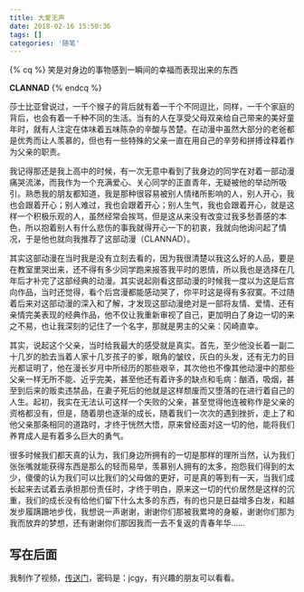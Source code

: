 ```yaml
---
title: 大爱无声
date: 2018-02-16 15:50:36
tags: []
categories: '随笔'
---
```




{% cq %}
笑是对身边的事物感到一瞬间的幸福而表现出来的东西  

**CLANNAD**
{% endcq %}

<!-- more -->



莎士比亚曾说过，一千个猴子的背后就有着一千个不同逗比，同样，一千个家庭的背后，也会有着一千种不同的生活。当有的人在享受父母双亲给自己带来的美好童年时，就有人注定在体味着五味陈杂的辛酸与苦楚。在动漫中虽然大部分的老爸都是优秀而让人羡慕的，但也有一些特殊的父亲一直在用自己的辛劳和拼搏诠释着作为父亲的职责。

我记得那还是我上高中的时候，有一次无意中看到了我身边的同学在对着一部动漫痛哭流涕，而我作为一个充满爱心、关心同学的正直青年，无疑被他的举动所吸引。熟悉我的朋友都知道，我是那种很容易被别人情绪所影响的人，别人开心，我也会跟着开心；别人难过，我也会跟着开心；别人生气，我也会跟着开心，就是这样一个积极乐观的人，虽然经常会挨骂，但是这从来没有改变过我多愁善感的本色，所以抱着别人有什么悲伤的事我就得开心一下的初衷，我就向他询问起了情况，于是他也就向我推荐了这部动漫（CLANNAD）。

其实这部动漫在当时我是没有立刻去看的，因为我很清楚以我这么好的人品，要是在教室里哭出来，还不得有多少同学跑来报答我平时的恩情，所以我也是选择在几年后才补完了这部经典的动漫。其实说起刚看这部动漫的时候我一度以为这是后宫向作品，当时还觉得，看个后宫漫都能感动哭了，你平时这是得有多寂寞。不过随着后来对这部动漫的深入和了解，才发现这部动漫绝对是一部将友情、爱情、还有亲情完美表现的经典作品，他不仅让我重新审视了自己，更加明白了身边一切的来之不易，也让我深刻的记住了一个名字，那就是男主的父亲：冈崎直幸。

其实，说起这个父亲，当时给我最大的感受就是真实。首先，至少他没长着一副二十几岁的脸去当着人家十几岁孩子的爹，眼角的皱纹，灰白的头发，还有无力的目光都证明了，他在漫长岁月中所经历的那些艰辛，其次他也不像其他动漫中的那些父亲一样无所不能、近乎完美，甚至他还有着许多的缺点和毛病：酗酒，吸烟，甚至到后来的贩卖违禁品，在妻子死后的他就是这样颓废而又堕落的在进行着自己的人生。起初，我实在无法认可这样一个失败的父亲，甚至觉得他连被称作是父亲的资格都没有，但是，随着朋也逐渐的成长，随着我们一次次的遇到挫折，走上了和他父亲那条相同的道路时，才终于恍然大悟，原来曾经面对这一切的他，能将我们养育成人是有着多么巨大的勇气。

很多时候我们都天真的认为，我们身边所拥有的一切是那样的理所当然，认为我们张张嘴就能获得东西是那么的轻而易举，羡慕别人拥有的太多，抱怨我们得到的太少，傻傻的认为我们可以比我们的父母做的更好，可是真的等到有一天，当我们成长起来去试着去承担那份责任时，才终于明白，原来这一切的代价居然是这样的沉重，我们的成长没有给他们留下什么太多的东西，有的也只是日益增多白发，和越发步履蹒跚地步伐，我想说一声谢谢，谢谢你们那被我累垮的身躯，谢谢你们那为我而放弃的梦想，还有谢谢你们那因我而一去不复返的青春年华......



写在后面
---

我制作了视频，[传送门](https://pan.baidu.com/s/1htUhl2k)，密码是：jcgy，有兴趣的朋友可以看看。
